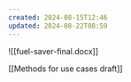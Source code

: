 ```yaml
---
created: 2024-08-15T12:46
updated: 2024-08-22T08:59
---
```

![[fuel-saver-final.docx]]

[[Methods for use cases draft]]